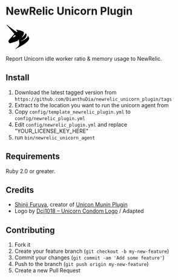 # NewRelic Unicorn Plugin

![Logo](docs/images/unicorn.png)

Report Unicorn idle worker ratio & memory usage to NewRelic.

## Install

1. Download the latest tagged version from `https://github.com/DianthuDia/newrelic_unicorn_plugin/tags`
2. Extract to the location you want to run the unicorn agent from
3. Copy `config/template_newrelic_plugin.yml` to `config/newrelic_plugin.yml`
4. Edit `config/newrelic_plugin.yml` and replace "YOUR_LICENSE_KEY_HERE"
5. run `bin/newrelic_unicorn_agent`

## Requirements

Ruby 2.0 or greater.

## Credits
- [Shinji Furuya](https://github.com/dfuruya), creator of [Unicon Munin Plugin](https://github.com/munin-monitoring/contrib/tree/master/plugins/unicorn)
- Logo by [Dcj1018 – Unicorn Condom Logo](https://commons.wikimedia.org/wiki/File:Unicorn_Condom_Logo.png) / Adapted

## Contributing

1. Fork it
2. Create your feature branch (`git checkout -b my-new-feature`)
3. Commit your changes (`git commit -am 'Add some feature'`)
4. Push to the branch (`git push origin my-new-feature`)
5. Create a new Pull Request
